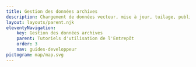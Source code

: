 ```yaml
---
title: Gestion des données archives
description: Chargement de données vecteur, mise à jour, tuilage, publication en WMS, WFS et TMS
layout: layouts/parent.njk
eleventyNavigation:
    key: Gestion des données archives
    parent: Tutoriels d'utilisation de l'Entrepôt
    order: 3
    nav: guides-developpeur
pictogram: map/map.svg
---
```

